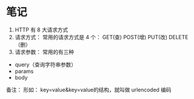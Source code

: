 # 笔记
1. HTTP 有 8 大请求方式
2. 请求方式：
  常用的请求方式是 4 个：
    GET(查) 
    POST(增) 
    PUT(改) 
    DELETE（删）
3. 请求参数：
  常用的有三种
  - query（查询字符串参数）
  - params
  - body


备注： 
  形如： key=value&key=value的结构，就叫做 urlencoded 编码